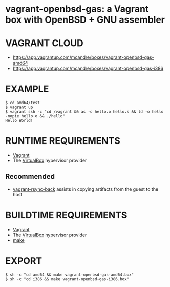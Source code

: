 # vagrant-openbsd-gas: a Vagrant box with OpenBSD + GNU assembler

# VAGRANT CLOUD

* https://app.vagrantup.com/mcandre/boxes/vagrant-openbsd-gas-amd64
* https://app.vagrantup.com/mcandre/boxes/vagrant-openbsd-gas-i386

# EXAMPLE

```console
$ cd amd64/test
$ vagrant up
$ vagrant ssh -c "cd /vagrant && as -o hello.o hello.s && ld -o hello -nopie hello.o && ./hello"
Hello World!
```

# RUNTIME REQUIREMENTS

* [Vagrant](https://www.vagrantup.com)
* The [VirtualBox](https://www.virtualbox.org) hypervisor provider

## Recommended

* [vagrant-rsync-back](https://github.com/smerrill/vagrant-rsync-back) assists in copying artifacts from the guest to the host

# BUILDTIME REQUIREMENTS

* [Vagrant](https://www.vagrantup.com)
* The [VirtualBox](https://www.virtualbox.org) hypervisor provider
* [make](https://www.gnu.org/software/make/)

# EXPORT

```console
$ sh -c "cd amd64 && make vagrant-openbsd-gas-amd64.box"
$ sh -c "cd i386 && make vagrant-openbsd-gas-i386.box"
```
